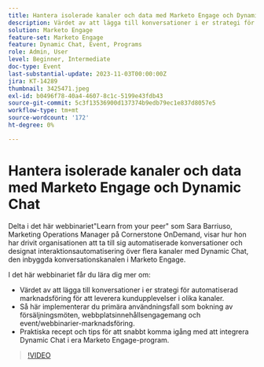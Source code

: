 ```yaml
---
title: Hantera isolerade kanaler och data med Marketo Engage och Dynamic Chat
description: Värdet av att lägga till konversationer i er strategi för automatiserad marknadsföring för att leverera kundupplevelser i olika kanaler.  Så här implementerar du primära användningsfall som bokning av försäljningsmöten, webbplatsinnehållsengagemang och event/webbinarier-marknadsföring.  Praktiska recept och tips för att snabbt komma igång med att integrera Dynamic Chat i era Marketo Engage-program.
solution: Marketo Engage
feature-set: Marketo Engage
feature: Dynamic Chat, Event, Programs
role: Admin, User
level: Beginner, Intermediate
doc-type: Event
last-substantial-update: 2023-11-03T00:00:00Z
jira: KT-14289
thumbnail: 3425471.jpeg
exl-id: b0496f78-40a4-4607-8c1c-5199e43fdb43
source-git-commit: 5c3f13536900d137374b9edb79ec1e837d8057e5
workflow-type: tm+mt
source-wordcount: '172'
ht-degree: 0%

---
```


# Hantera isolerade kanaler och data med Marketo Engage och Dynamic Chat

Delta i det här webbinariet&quot;Learn from your peer&quot; som Sara Barriuso, Marketing Operations Manager på Cornerstone OnDemand, visar hur hon har drivit organisationen att ta till sig automatiserade konversationer och designat interaktionsautomatisering över flera kanaler med Dynamic Chat, den inbyggda konversationskanalen i Marketo Engage.

I det här webbinariet får du lära dig mer om:

* Värdet av att lägga till konversationer i er strategi för automatiserad marknadsföring för att leverera kundupplevelser i olika kanaler.
* Så här implementerar du primära användningsfall som bokning av försäljningsmöten, webbplatsinnehållsengagemang och event/webbinarier-marknadsföring.
* Praktiska recept och tips för att snabbt komma igång med att integrera Dynamic Chat i era Marketo Engage-program.

>[!VIDEO](https://video.tv.adobe.com/v/3425471/?learn=on)
